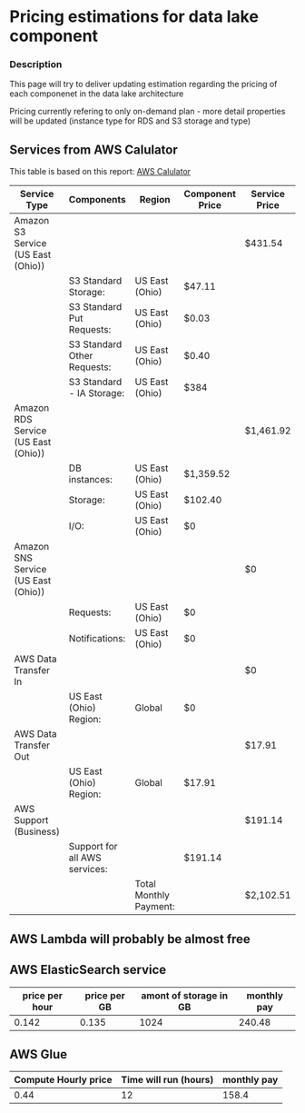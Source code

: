 # Pricing estimations for data lake component

### Description 

This page will try to deliver updating estimation regarding the pricing of each componenet in the data lake architecture

Pricing currently refering to only on-demand plan - more detail properties will be updated (instance type for RDS and S3 storage and type)

## Services from AWS Calulator
This table is based on this report: [AWS Calulator](https://calculator.s3.amazonaws.com/index.html#r=CMH&key=files/calc-8bd777b34a830f6db20cae1ad39b9899b2d83350&v=ver20190718a0)

| Service Type                        | Components                    | Region                 | Component Price | Service Price |
|-------------------------------------|-------------------------------|------------------------|-----------------|---------------|
| Amazon S3 Service (US East (Ohio))  |                               |                        |                 | $431.54       |
|                                     | S3 Standard Storage:          | US East (Ohio)         | $47.11          |               |
|                                     | S3 Standard Put Requests:     | US East (Ohio)         | $0.03           |               |
|                                     | S3 Standard Other Requests:   | US East (Ohio)         | $0.40           |               |
|                                     | S3 Standard - IA Storage:     | US East (Ohio)         | $384            |               |
| Amazon RDS Service (US East (Ohio)) |                               |                        |                 | $1,461.92     |
|                                     | DB instances:                 | US East (Ohio)         | $1,359.52       |               |
|                                     | Storage:                      | US East (Ohio)         | $102.40         |               |
|                                     | I/O:                          | US East (Ohio)         | $0              |               |
| Amazon SNS Service (US East (Ohio)) |                               |                        |                 | $0            |
|                                     | Requests:                     | US East (Ohio)         | $0              |               |
|                                     | Notifications:                | US East (Ohio)         | $0              |               |
| AWS Data Transfer In                |                               |                        |                 | $0            |
|                                     | US East (Ohio) Region:        | Global                 | $0              |               |
| AWS Data Transfer Out               |                               |                        |                 | $17.91        |
|                                     | US East (Ohio) Region:        | Global                 | $17.91          |               |
| AWS Support (Business)              |                               |                        |                 | $191.14       |
|                                     | Support for all AWS services: |                        | $191.14         |               |
|                                     |                               | Total Monthly Payment: |                 | $2,102.51     |

## AWS Lambda will probably be almost free

## AWS ElasticSearch service

| price per hour | price per GB | amont of storage in GB | monthly pay |
|----------------|--------------|------------------------|-------------|
| 0.142          | 0.135        | 1024                   | 240.48      |

## AWS Glue

| Compute Hourly price  | Time will run (hours) | monthly pay |
|-----------------------|-----------------------|-------------|
| 0.44                  | 12                    | 158.4       |
